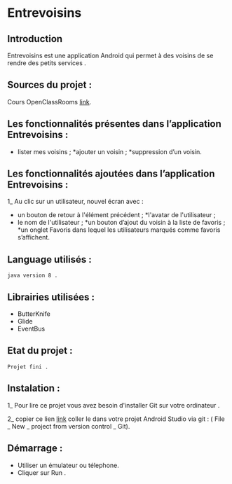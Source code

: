 
# Entrevoisins

## Introduction

Entrevoisins est une application Android qui permet à des voisins de se rendre des petits services .

## Sources du projet :

 Cours OpenClassRooms [link](https://github.com/Deyine/OpenClassrooms/tree/master/Android/Entrevoisins).

## Les fonctionnalités présentes dans l’application Entrevoisins :
* lister mes voisins ;
*ajouter un voisin ;
*suppression d’un voisin.

## Les fonctionnalités ajoutées dans l’application Entrevoisins :

1_ Au clic sur un utilisateur, nouvel écran avec :
* un bouton de retour à l'élément précédent ;
*l'avatar de l'utilisateur ;
* le nom de l'utilisateur ;
*un bouton d’ajout du voisin à la liste de favoris ;
*un onglet Favoris dans lequel les utilisateurs marqués comme favoris s’affichent.

## Language utilisés :

    java version 8 .

## Librairies utilisées :

   * ButterKnife
   * Glide
   * EventBus

## Etat du projet :

    Projet fini .


## Instalation :

1_ Pour lire ce projet vous avez besoin d'installer Git sur votre ordinateur .

2_ copier ce lien [link](https://github.com/katych/Khadija_Entrevoisins.git) coller le dans votre projet Android Studio
   via git : ( File _ New _ project from version control _ Git).


 ## Démarrage :

* Utiliser un émulateur ou télephone.
* Cliquer sur Run .




















